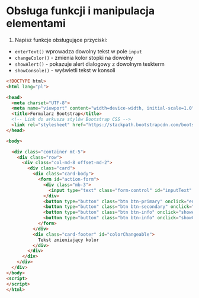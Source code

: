 # Obsługa funkcji i manipulacja elementami

1. Napisz funkcje obsługujące przyciski:
  - `enterText()` wprowadza dowolny tekst w pole `input`
  - `changeColor()` - zmienia kolor stopki na dowolny
  - `showAlert()` - pokazuje alert dialogowy z dowolnym teskterm
  - `showConsole()` - wyświetli tekst w konsoli

```html
<!DOCTYPE html>
<html lang="pl">

<head>
  <meta charset="UTF-8">
  <meta name="viewport" content="width=device-width, initial-scale=1.0">
  <title>Formularz Bootstrap</title>
  <!-- Link do arkusza stylów Bootstrap CSS -->
  <link rel="stylesheet" href="https://stackpath.bootstrapcdn.com/bootstrap/4.5.2/css/bootstrap.min.css">
</head>

<body>

  <div class="container mt-5">
    <div class="row">
      <div class="col-md-8 offset-md-2">
        <div class="card">
          <div class="card-body">
            <form id="action-form">
              <div class="mb-3">
                <input type="text" class="form-control" id="inputText" placeholder="Wpisz jakiś tekst">
              </div>
              <button type="button" class="btn btn-primary" onclick="enterText()">Wprowadź przykładowy tekst</button>
              <button type="button" class="btn btn-secondary" onclick="changeColor()">Zmień kolor</button>
              <button type="button" class="btn btn-info" onclick="showAlert()">Pokaż dialog</button>
              <button type="button" class="btn btn-info" onclick="showConsole()">Wyświetl w konsoli</button>
            </form>
          </div>
          <div class="card-footer" id="colorChangeable">
            Tekst zmieniający kolor
          </div>
        </div>
      </div>
    </div>
  </div>
</body>
<script>
</script>
</html>
```
